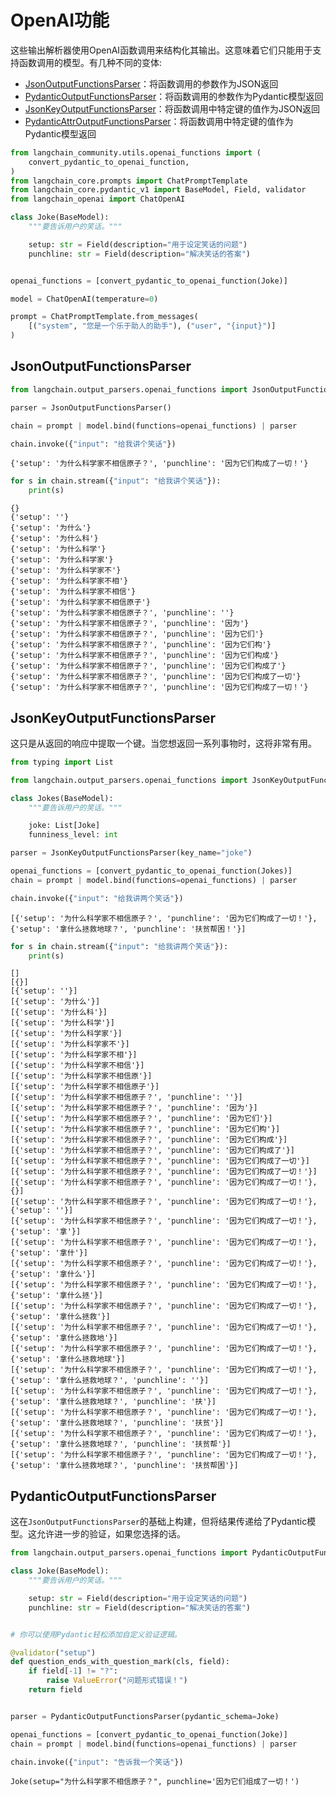 # OpenAI功能

这些输出解析器使用OpenAI函数调用来结构化其输出。这意味着它们只能用于支持函数调用的模型。有几种不同的变体:

- [JsonOutputFunctionsParser](https://api.python.langchain.com/en/latest/output_parsers/langchain_core.output_parsers.openai_functions.JsonOutputFunctionsParser.html#langchain_core.output_parsers.openai_functions.JsonOutputFunctionsParser)：将函数调用的参数作为JSON返回
- [PydanticOutputFunctionsParser](https://api.python.langchain.com/en/latest/output_parsers/langchain_core.output_parsers.openai_functions.PydanticOutputFunctionsParser.html#langchain_core.output_parsers.openai_functions.PydanticOutputFunctionsParser)：将函数调用的参数作为Pydantic模型返回
- [JsonKeyOutputFunctionsParser](https://api.python.langchain.com/en/latest/output_parsers/langchain_core.output_parsers.openai_functions.JsonKeyOutputFunctionsParser.html#langchain_core.output_parsers.openai_functions.JsonKeyOutputFunctionsParser)：将函数调用中特定键的值作为JSON返回
- [PydanticAttrOutputFunctionsParser](https://api.python.langchain.com/en/latest/output_parsers/langchain_core.output_parsers.openai_functions.PydanticAttrOutputFunctionsParser.html#langchain_core.output_parsers.openai_functions.PydanticAttrOutputFunctionsParser)：将函数调用中特定键的值作为Pydantic模型返回



```python
from langchain_community.utils.openai_functions import (
    convert_pydantic_to_openai_function,
)
from langchain_core.prompts import ChatPromptTemplate
from langchain_core.pydantic_v1 import BaseModel, Field, validator
from langchain_openai import ChatOpenAI
```


```python
class Joke(BaseModel):
    """要告诉用户的笑话。"""

    setup: str = Field(description="用于设定笑话的问题")
    punchline: str = Field(description="解决笑话的答案")


openai_functions = [convert_pydantic_to_openai_function(Joke)]
```


```python
model = ChatOpenAI(temperature=0)
```


```python
prompt = ChatPromptTemplate.from_messages(
    [("system", "您是一个乐于助人的助手"), ("user", "{input}")]
)
```

## JsonOutputFunctionsParser


```python
from langchain.output_parsers.openai_functions import JsonOutputFunctionsParser
```


```python
parser = JsonOutputFunctionsParser()
```


```python
chain = prompt | model.bind(functions=openai_functions) | parser
```


```python
chain.invoke({"input": "给我讲个笑话"})
```




    {'setup': '为什么科学家不相信原子？', 'punchline': '因为它们构成了一切！'}




```python
for s in chain.stream({"input": "给我讲个笑话"}):
    print(s)
```

    {}
    {'setup': ''}
    {'setup': '为什么'}
    {'setup': '为什么科'}
    {'setup': '为什么科学'}
    {'setup': '为什么科学家'}
    {'setup': '为什么科学家不'}
    {'setup': '为什么科学家不相'}
    {'setup': '为什么科学家不相信'}
    {'setup': '为什么科学家不相信原子'}
    {'setup': '为什么科学家不相信原子？', 'punchline': ''}
    {'setup': '为什么科学家不相信原子？', 'punchline': '因为'}
    {'setup': '为什么科学家不相信原子？', 'punchline': '因为它们'}
    {'setup': '为什么科学家不相信原子？', 'punchline': '因为它们构'}
    {'setup': '为什么科学家不相信原子？', 'punchline': '因为它们构成'}
    {'setup': '为什么科学家不相信原子？', 'punchline': '因为它们构成了'}
    {'setup': '为什么科学家不相信原子？', 'punchline': '因为它们构成了一切'}
    {'setup': '为什么科学家不相信原子？', 'punchline': '因为它们构成了一切！'}
    

## JsonKeyOutputFunctionsParser

这只是从返回的响应中提取一个键。当您想返回一系列事物时，这将非常有用。


```python
from typing import List

from langchain.output_parsers.openai_functions import JsonKeyOutputFunctionsParser
```


```python
class Jokes(BaseModel):
    """要告诉用户的笑话。"""

    joke: List[Joke]
    funniness_level: int
```


```python
parser = JsonKeyOutputFunctionsParser(key_name="joke")
```


```python
openai_functions = [convert_pydantic_to_openai_function(Jokes)]
chain = prompt | model.bind(functions=openai_functions) | parser
```


```python
chain.invoke({"input": "给我讲两个笑话"})
```




    [{'setup': '为什么科学家不相信原子？', 'punchline': '因为它们构成了一切！'}, {'setup': '拿什么拯救地球？', 'punchline': '扶贫帮困！'}]




```python
for s in chain.stream({"input": "给我讲两个笑话"}):
    print(s)
```

    []
    [{}]
    [{'setup': ''}]
    [{'setup': '为什么'}]
    [{'setup': '为什么科'}]
    [{'setup': '为什么科学'}]
    [{'setup': '为什么科学家'}]
    [{'setup': '为什么科学家不'}]
    [{'setup': '为什么科学家不相'}]
    [{'setup': '为什么科学家不相信'}]
    [{'setup': '为什么科学家不相信原'}]
    [{'setup': '为什么科学家不相信原子'}]
    [{'setup': '为什么科学家不相信原子？', 'punchline': ''}]
    [{'setup': '为什么科学家不相信原子？', 'punchline': '因为'}]
    [{'setup': '为什么科学家不相信原子？', 'punchline': '因为它们'}]
    [{'setup': '为什么科学家不相信原子？', 'punchline': '因为它们构'}]
    [{'setup': '为什么科学家不相信原子？', 'punchline': '因为它们构成'}]
    [{'setup': '为什么科学家不相信原子？', 'punchline': '因为它们构成了'}]
    [{'setup': '为什么科学家不相信原子？', 'punchline': '因为它们构成了一切'}]
    [{'setup': '为什么科学家不相信原子？', 'punchline': '因为它们构成了一切！'}]
    [{'setup': '为什么科学家不相信原子？', 'punchline': '因为它们构成了一切！'}, {}]
    [{'setup': '为什么科学家不相信原子？', 'punchline': '因为它们构成了一切！'}, {'setup': ''}]
    [{'setup': '为什么科学家不相信原子？', 'punchline': '因为它们构成了一切！'}, {'setup': '拿'}]
    [{'setup': '为什么科学家不相信原子？', 'punchline': '因为它们构成了一切！'}, {'setup': '拿什'}]
    [{'setup': '为什么科学家不相信原子？', 'punchline': '因为它们构成了一切！'}, {'setup': '拿什么'}]
    [{'setup': '为什么科学家不相信原子？', 'punchline': '因为它们构成了一切！'}, {'setup': '拿什么拯'}]
    [{'setup': '为什么科学家不相信原子？', 'punchline': '因为它们构成了一切！'}, {'setup': '拿什么拯救'}]
    [{'setup': '为什么科学家不相信原子？', 'punchline': '因为它们构成了一切！'}, {'setup': '拿什么拯救地'}]
    [{'setup': '为什么科学家不相信原子？', 'punchline': '因为它们构成了一切！'}, {'setup': '拿什么拯救地球'}]
    [{'setup': '为什么科学家不相信原子？', 'punchline': '因为它们构成了一切！'}, {'setup': '拿什么拯救地球？', 'punchline': ''}]
    [{'setup': '为什么科学家不相信原子？', 'punchline': '因为它们构成了一切！'}, {'setup': '拿什么拯救地球？', 'punchline': '扶'}]
    [{'setup': '为什么科学家不相信原子？', 'punchline': '因为它们构成了一切！'}, {'setup': '拿什么拯救地球？', 'punchline': '扶贫'}]
    [{'setup': '为什么科学家不相信原子？', 'punchline': '因为它们构成了一切！'}, {'setup': '拿什么拯救地球？', 'punchline': '扶贫帮'}]
    [{'setup': '为什么科学家不相信原子？', 'punchline': '因为它们构成了一切！'}, {'setup': '拿什么拯救地球？', 'punchline': '扶贫帮困'}]
    

## PydanticOutputFunctionsParser

这在`JsonOutputFunctionsParser`的基础上构建，但将结果传递给了Pydantic模型。这允许进一步的验证，如果您选择的话。


```python
from langchain.output_parsers.openai_functions import PydanticOutputFunctionsParser
```


```python
class Joke(BaseModel):
    """要告诉用户的笑话。"""

    setup: str = Field(description="用于设定笑话的问题")
    punchline: str = Field(description="解决笑话的答案")


# 你可以使用Pydantic轻松添加自定义验证逻辑。

@validator("setup")
def question_ends_with_question_mark(cls, field):
    if field[-1] != "?":
        raise ValueError("问题形式错误！")
    return field


parser = PydanticOutputFunctionsParser(pydantic_schema=Joke)
```


```python
openai_functions = [convert_pydantic_to_openai_function(Joke)]
chain = prompt | model.bind(functions=openai_functions) | parser
```


```python
chain.invoke({"input": "告诉我一个笑话"})
```




    Joke(setup="为什么科学家不相信原子？", punchline='因为它们组成了一切！')






